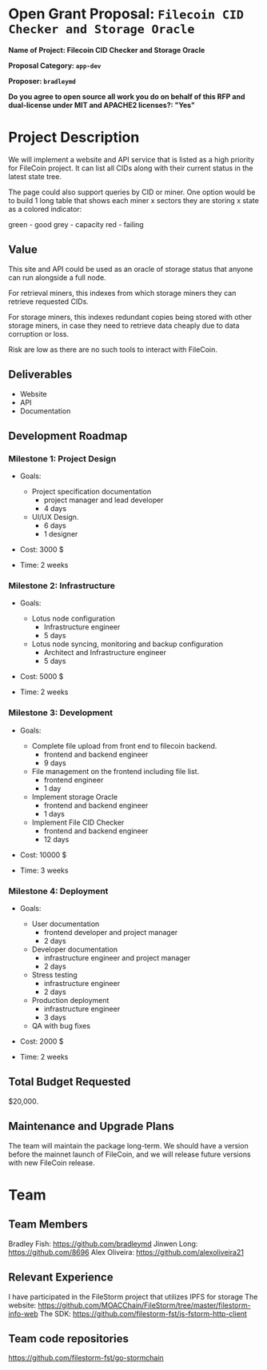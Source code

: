 # Open Grant Proposal: `Filecoin CID Checker and Storage Oracle`

**Name of Project: Filecoin CID Checker and Storage Oracle**

**Proposal Category: `app-dev`**

**Proposer: `bradleymd`**

**Do you agree to open source all work you do on behalf of this RFP and dual-license under MIT and APACHE2 licenses?: "Yes"** 

# Project Description

We will implement a website and API service that is listed as a high priority for FileCoin project. It can list all CIDs along with their current status in the latest state tree.

The page could also support queries by CID or miner. One option would be to build 1 long table that shows each miner x sectors they are storing x state as a colored indicator:

green - good grey - capacity red - failing

## Value

This site and API could be used as an oracle of storage status that anyone can run alongside a full node.

For retrieval miners, this indexes from which storage miners they can retrieve requested CIDs.

For storage miners, this indexes redundant copies being stored with other storage miners, in case they need to retrieve data cheaply due to data corruption or loss.

Risk are low as there are no such tools to interact with FileCoin.
 
## Deliverables

- Website
- API
- Documentation

## Development Roadmap

### Milestone 1: Project Design
* Goals:
    * Project specification documentation 
        * project manager and lead developer
        * 4 days 
    * UI/UX Design.
        * 6 days 
        * 1 designer
        
* Cost: 3000 $
* Time: 2 weeks

### Milestone 2: Infrastructure
* Goals:
    * Lotus node configuration
        * Infrastructure engineer
        * 5 days 
    * Lotus node syncing, monitoring and backup configuration
        * Architect and Infrastructure engineer
        * 5 days

* Cost: 5000 $
* Time: 2 weeks

### Milestone 3: Development
* Goals:
    * Complete file upload from front end to filecoin backend.
        * frontend and backend engineer
        * 9 days
    * File management on the frontend including file list.
        * frontend engineer
        * 1 day
    * Implement storage Oracle
        * frontend and backend engineer
        * 1 days 
    * Implement File CID Checker
        * frontend and backend engineer
        * 12 days

* Cost: 10000 $
* Time: 3 weeks

### Milestone 4: Deployment
* Goals:
    * User documentation
        * frontend developer and project manager
        * 2 days
    * Developer documentation
        * infrastructure engineer and project manager 
        * 2 days
    * Stress testing
        * infrastructure engineer
        * 2 days 
    * Production deployment 
        * infrastructure engineer
        * 3 days
    * QA with bug fixes

* Cost: 2000 $
* Time: 2 weeks

## Total Budget Requested

$20,000.

## Maintenance and Upgrade Plans

The team will maintain the package long-term. We should have a version before the mainnet launch of FileCoin, and we will release future versions with new FileCoin release.

# Team

## Team Members

Bradley Fish: https://github.com/bradleymd
Jinwen Long: https://github.com/8696
Alex Oliveira: https://github.com/alexoliveira21

## Relevant Experience

I have participated in the FileStorm project that utilizes IPFS for storage
The website:
https://github.com/MOACChain/FileStorm/tree/master/filestorm-info-web
The SDK:
https://github.com/filestorm-fst/js-fstorm-http-client

## Team code repositories

https://github.com/filestorm-fst/go-stormchain
